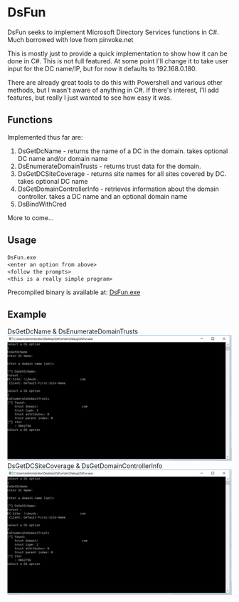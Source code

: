 # DsFun
DsFun seeks to implement Microsoft Directory Services functions in C#. Much borrowed with love from pinvoke.net

This is mostly just to provide a quick implementation to show how it can be done in C#. This is not full featured. At some point I'll change it to take user input for the DC name/IP, but for now it defaults to 192.168.0.180.

There are already great tools to do this with Powershell and various other methods, but I wasn't aware of anything in C#. If there's interest, I'll add features, but really I just wanted to see how easy it was.

## Functions
Implemented thus far are:
1. DsGetDcName - returns the name of a DC in the domain. takes optional DC name and/or domain name
2. DsEnumerateDomainTrusts - returns trust data for the domain. 
4. DsGetDCSiteCoverage - returns site names for all sites covered by DC. takes optional DC name
23. DsGetDomainControllerInfo - retrieves information about the domain controller. takes a DC name and an optional domain name
24. DsBindWithCred

More to come...

## Usage
```
DsFun.exe
<enter an option from above>
<follow the prompts>
<this is a really simple program>
```
Precompiled binary is available at: [DsFun.exe](/bin/Debug/DsFun.exe)

## Example
DsGetDcName & DsEnumerateDomainTrusts
![DsFun Options 1 & 2](/img/dsfun_opt_1_2.png?raw=true "DsFun Options 1 & 2")
DsGetDCSiteCoverage & DsGetDomainControllerInfo
![DsFun Options 4 & 23](/img/dsfun_opt_1_2.png?raw=true "DsFun Options 4 & 23")
